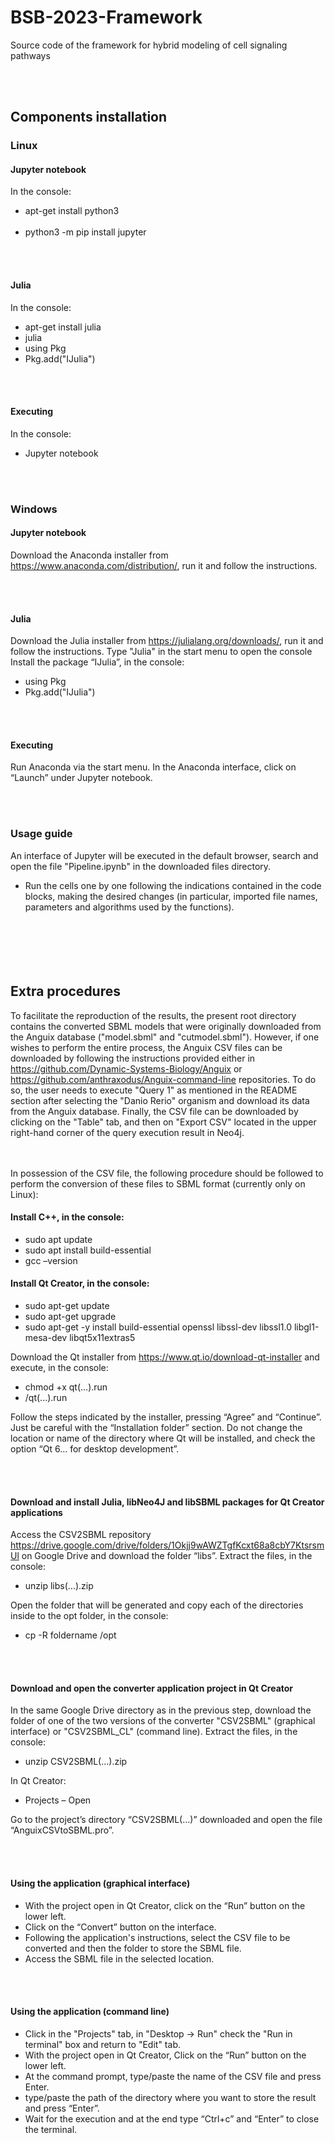 # BSB-2023-Framework
Source code of the framework for hybrid modeling of cell signaling pathways

<br /> <br/> 
## Components installation 
### Linux
#### Jupyter notebook
In the console:
- apt-get install python3<br /> <br/> 
- python3 -m pip install jupyter

<br /> <br/> 
#### Julia 
In the console:
- apt-get install julia
- julia
- using Pkg
- Pkg.add("IJulia") 

<br /> <br/> 
#### Executing
In the console:
- Jupyter notebook

<br /> <br/> 
### Windows
#### Jupyter notebook
Download the Anaconda installer from https://www.anaconda.com/distribution/, run it and follow the instructions.

<br /> <br/> 
#### Julia 
Download the Julia installer from https://julialang.org/downloads/, run it and follow the instructions.
Type "Julia" in the start menu to open the console
Install the package “IJulia”, in the console:
- using Pkg
- Pkg.add("IJulia")

<br /> <br/> 
#### Executing
Run Anaconda via the start menu.
In the Anaconda interface, click on “Launch” under Jupyter notebook.

<br /> <br/> 
### Usage guide 
An interface of Jupyter will be executed in the default browser, search and open the file "Pipeline.ipynb" in the downloaded files directory.
- Run the cells one by one following the indications contained in the code blocks, making the desired changes (in particular, imported file names, parameters and algorithms used by the functions).
<br /> <br/> 
<br /> <br/> 
<br /> <br/> 
## Extra procedures
To facilitate the reproduction of the results, the present root directory contains the converted SBML models that were originally downloaded from the Anguix database ("model.sbml" and "cutmodel.sbml"). However, if one wishes to perform the entire process, the Anguix CSV files can be downloaded by following the instructions provided either in https://github.com/Dynamic-Systems-Biology/Anguix or https://github.com/anthraxodus/Anguix-command-line repositories. To do so, the user needs to execute "Query 1" as mentioned in the README section after selecting the "Danio Rerio" organism and download its data from the Anguix database. Finally, the CSV file can be downloaded by clicking on the "Table" tab, and then on "Export CSV" located in the upper right-hand corner of the query execution result in Neo4j.

<br /> <br/> 
In possession of the CSV file, the following procedure should be followed to perform the conversion of these files to SBML format (currently only on Linux):
#### Install C++, in the console:
- sudo apt update
- sudo apt install build-essential
- gcc –version
#### Install Qt Creator, in the console:
- sudo apt-get update
- sudo apt-get upgrade
- sudo apt-get -y install build-essential openssl libssl-dev libssl1.0 libgl1-mesa-dev libqt5x11extras5

Download the Qt installer from https://www.qt.io/download-qt-installer and execute, in the console:
- chmod +x qt(...).run
- /qt(...).run


Follow the steps indicated by the installer, pressing “Agree” and “Continue”. Just be careful with the “Installation folder” section. Do not change the location or name of the directory where Qt will be installed, and check the option “Qt 6… for desktop development”.

<br /> <br/>
#### Download and install Julia, libNeo4J and libSBML packages for Qt Creator applications
Access the CSV2SBML repository https://drive.google.com/drive/folders/1Okjj9wAWZTgfKcxt68a8cbY7KtsrsmUl on Google Drive and download the folder “libs”. Extract the files, in the console:
- unzip libs(...).zip

Open the folder that will be generated and copy each of the directories inside to the opt folder, in the console:
- cp -R foldername /opt

<br /> <br/>
#### Download and open the converter application project in Qt Creator
In the same Google Drive directory as in the previous step, download the folder of one of the two versions of the converter "CSV2SBML" (graphical interface) or "CSV2SBML_CL" (command line). Extract the files, in the console:
- unzip CSV2SBML(...).zip 
      
In Qt Creator: 
- Projects – Open

Go to the project’s directory “CSV2SBML(...)” downloaded and open the file “AnguixCSVtoSBML.pro”.

<br /> <br/>
#### Using the application (graphical interface)
- With the project open in Qt Creator, click on the “Run” button on the lower left.
- Click on the “Convert” button on the interface.
- Following the application's instructions, select the CSV file to be converted and then the folder to store the SBML file.
- Access the SBML file in the selected location.

<br /> <br/>
#### Using the application (command line)
- Click in the "Projects" tab, in "Desktop -> Run" check the "Run in terminal" box and return to "Edit" tab.
- With the project open in Qt Creator, Click on the “Run” button on the lower left.
- At the command prompt, type/paste the name of the CSV file and press Enter.
- type/paste the path of the directory where you want to store the result and press “Enter”.
- Wait for the execution and at the end type “Ctrl+c” and “Enter” to close the terminal.
